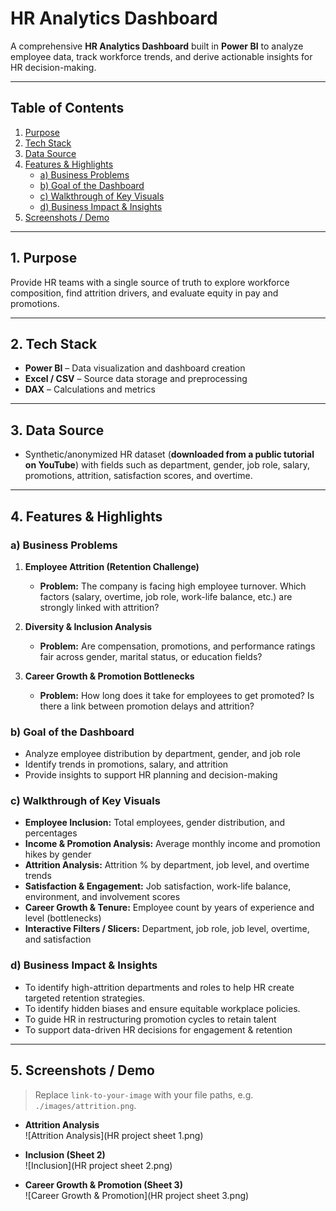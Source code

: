 # HR Analytics Dashboard

A comprehensive **HR Analytics Dashboard** built in **Power BI** to analyze employee data, track workforce trends, and derive actionable insights for HR decision-making.

---

## Table of Contents
1. [Purpose](#1-purpose)
2. [Tech Stack](#2-tech-stack)
3. [Data Source](#3-data-source)
4. [Features & Highlights](#4-features--highlights)
   - [a) Business Problems](#a-business-problems)
   - [b) Goal of the Dashboard](#b-goal-of-the-dashboard)
   - [c) Walkthrough of Key Visuals](#c-walkthrough-of-key-visuals)
   - [d) Business Impact & Insights](#d-business-impact--insights)
5. [Screenshots / Demo](#5-screenshots--demo)

---

## 1. Purpose
Provide HR teams with a single source of truth to explore workforce composition, find attrition drivers, and evaluate equity in pay and promotions.

---

## 2. Tech Stack
- **Power BI** – Data visualization and dashboard creation  
- **Excel / CSV** – Source data storage and preprocessing  
- **DAX** – Calculations and metrics

---

## 3. Data Source
- Synthetic/anonymized HR dataset (**downloaded from a public tutorial on YouTube**) with fields such as department, gender, job role, salary, promotions, attrition, satisfaction scores, and overtime.

---

## 4. Features & Highlights

### a) Business Problems
1) **Employee Attrition (Retention Challenge)**  
   - **Problem:** The company is facing high employee turnover. Which factors (salary, overtime, job role, work-life balance, etc.) are strongly linked with attrition?

2) **Diversity & Inclusion Analysis**  
   - **Problem:** Are compensation, promotions, and performance ratings fair across gender, marital status, or education fields?

3) **Career Growth & Promotion Bottlenecks**  
   - **Problem:** How long does it take for employees to get promoted? Is there a link between promotion delays and attrition?

### b) Goal of the Dashboard
- Analyze employee distribution by department, gender, and job role  
- Identify trends in promotions, salary, and attrition  
- Provide insights to support HR planning and decision-making

### c) Walkthrough of Key Visuals
- **Employee Inclusion:** Total employees, gender distribution, and percentages  
- **Income & Promotion Analysis:** Average monthly income and promotion hikes by gender  
- **Attrition Analysis:** Attrition % by department, job level, and overtime trends  
- **Satisfaction & Engagement:** Job satisfaction, work-life balance, environment, and involvement scores  
- **Career Growth & Tenure:** Employee count by years of experience and level (bottlenecks)  
- **Interactive Filters / Slicers:** Department, job role, job level, overtime, and satisfaction

### d) Business Impact & Insights
- To identify high-attrition departments and roles to help HR create targeted retention strategies. 
- To identify hidden biases and ensure equitable workplace policies. 
- To guide HR in restructuring promotion cycles to retain talent  
- To support data-driven HR decisions for engagement & retention

---

## 5. Screenshots / Demo
> Replace `link-to-your-image` with your file paths, e.g. `./images/attrition.png`.

- **Attrition Analysis**  
  ![Attrition Analysis](HR project sheet 1.png)

- **Inclusion (Sheet 2)**  
  ![Inclusion](HR project sheet 2.png)

- **Career Growth & Promotion (Sheet 3)**  
  ![Career Growth & Promotion](HR project sheet 3.png)

